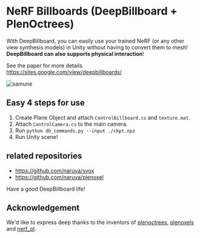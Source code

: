 # NeRF Billboards (DeepBillboard + PlenOctrees)

With DeepBillboard, you can easily use your trained NeRF (or any other view synthesis models) in Unity without having to convert them to mesh! **DeepBillboard can also supports physical interaction**!

See the paper for more details.
https://sites.google.com/view/deepbillboards/

![samune](https://user-images.githubusercontent.com/23403885/183455399-63c42b5a-80f8-4730-957c-387db1027f2e.png)

## Easy 4 steps for use

1. Create Plane Object and attach `ControlBillboard.cs` and `texture.mat`.
1. Attach `ControlCamera.cs` to the main camera.
1. Run `python db_commands.py --input ./ckpt.npz`
1. Run Unity scene!

## related repositories

- https://github.com/naruya/svox
- https://github.com/naruya/plenoxel

Have a good DeepBillboard life!

## Acknowledgement
We'd like to express deep thanks to the inventors of [plenoctrees](https://github.com/sxyu/plenoctree),  [plenoxels](https://github.com/sxyu/svox2) and [nerf_pl](https://github.com/kwea123/nerf_pl).

